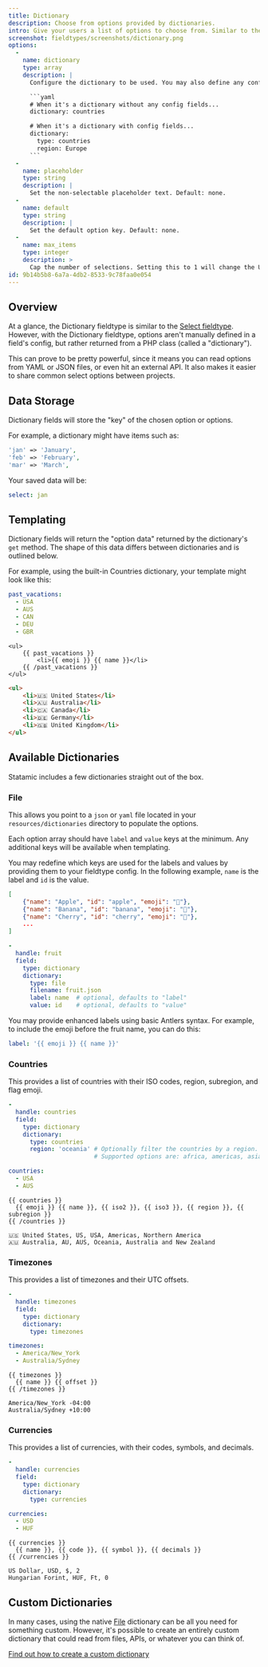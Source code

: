 ```yaml
---
title: Dictionary
description: Choose from options provided by dictionaries.
intro: Give your users a list of options to choose from. Similar to the Select field, but allows you to read options from YAML or JSON files, or even hit external APIs.
screenshot: fieldtypes/screenshots/dictionary.png
options:
  -
    name: dictionary
    type: array
    description: |
      Configure the dictionary to be used. You may also define any config values which should be passed along to the dictionary. The `dictionary` option accepts both string & array values:

      ```yaml
      # When it's a dictionary without any config fields...
      dictionary: countries

      # When it's a dictionary with config fields...
      dictionary:
        type: countries
        region: Europe
      ```
  -
    name: placeholder
    type: string
    description: |
      Set the non-selectable placeholder text. Default: none.
  -
    name: default
    type: string
    description: |
      Set the default option key. Default: none.
  -
    name: max_items
    type: integer
    description: >
      Cap the number of selections. Setting this to 1 will change the UI. Default: null (unlimited).
id: 9b14b5b8-6a7a-4db2-8533-9c78faa0e054
---
```

## Overview
At a glance, the Dictionary fieldtype is similar to the [Select fieldtype](/fieldtypes/select). However, with the Dictionary fieldtype, options aren't manually defined in a field's config, but rather returned from a PHP class (called a "dictionary").

This can prove to be pretty powerful, since it means you can read options from YAML or JSON files, or even hit an external API. It also makes it easier to share common select options between projects.

## Data Storage
Dictionary fields will store the "key" of the chosen option or options.

For example, a dictionary might have items such as:

```php
'jan' => 'January',
'feb' => 'February',
'mar' => 'March',
```

Your saved data will be:

``` yaml
select: jan
```

## Templating
Dictionary fields will return the "option data" returned by the dictionary's `get` method. The shape of this data differs between dictionaries and is outlined below.

For example, using the built-in Countries dictionary, your template might look like this:

```yaml
past_vacations:
  - USA
  - AUS
  - CAN
  - DEU
  - GBR
```

```
<ul>
    {{ past_vacations }}
        <li>{{ emoji }} {{ name }}</li>
    {{ /past_vacations }}
</ul>
```

```html
<ul>
    <li>🇺🇸 United States</li>
    <li>🇦🇺 Australia</li>
    <li>🇨🇦 Canada</li>
    <li>🇩🇪 Germany</li>
    <li>🇬🇧 United Kingdom</li>
</ul>
```

## Available Dictionaries
Statamic includes a few dictionaries straight out of the box.

### File
This allows you point to a `json` or `yaml` file located in your `resources/dictionaries` directory to populate the options.

Each option array should have `label` and `value` keys at the minimum. Any additional keys will be available when templating.

You may redefine which keys are used for the labels and values by providing them to your fieldtype config. In the following example, `name` is the label and `id` is the value. 

```json
[
    {"name": "Apple", "id": "apple", "emoji": "🍎"},
    {"name": "Banana", "id": "banana", "emoji": "🍌"},
    {"name": "Cherry", "id": "cherry", "emoji": "🍒"},
    ...
]
```

```yaml
-
  handle: fruit
  field:
    type: dictionary
    dictionary:
      type: file
      filename: fruit.json
      label: name  # optional, defaults to "label"
      value: id    # optional, defaults to "value"
```

You may provide enhanced labels using basic Antlers syntax. For example, to include the emoji before the fruit name, you can do this:

```yaml
label: '{{ emoji }} {{ name }}'
```

### Countries
This provides a list of countries with their ISO codes, region, subregion, and flag emoji.
```yaml
-
  handle: countries
  field:
    type: dictionary
    dictionary:
      type: countries
      region: 'oceania' # Optionally filter the countries by a region.
                        # Supported options are: africa, americas, asia, europe, oceania, polar
```
```yaml
countries:
  - USA
  - AUS
```
```
{{ countries }}
  {{ emoji }} {{ name }}, {{ iso2 }}, {{ iso3 }}, {{ region }}, {{ subregion }}
{{ /countries }}
```
```
🇺🇸 United States, US, USA, Americas, Northern America
🇦🇺 Australia, AU, AUS, Oceania, Australia and New Zealand
```

### Timezones
This provides a list of timezones and their UTC offsets.

```yaml
-
  handle: timezones
  field:
    type: dictionary
    dictionary:
      type: timezones
```
```yaml
timezones:
  - America/New_York
  - Australia/Sydney
```
```
{{ timezones }}
  {{ name }} {{ offset }}
{{ /timezones }}
```
```
America/New_York -04:00
Australia/Sydney +10:00
```

### Currencies
This provides a list of currencies, with their codes, symbols, and decimals.

```yaml
-
  handle: currencies
  field:
    type: dictionary
    dictionary:
      type: currencies
```
```yaml
currencies:
  - USD
  - HUF 
```
```
{{ currencies }}
  {{ name }}, {{ code }}, {{ symbol }}, {{ decimals }}
{{ /currencies }}
```
```
US Dollar, USD, $, 2
Hungarian Forint, HUF, Ft, 0
```

## Custom Dictionaries

In many cases, using the native [File](#file) dictionary can be all you need for something custom. However, it's possible to create an entirely custom dictionary that could read from files, APIs, or whatever you can think of.

[Find out how to create a custom dictionary](/extending/dictionaries)
